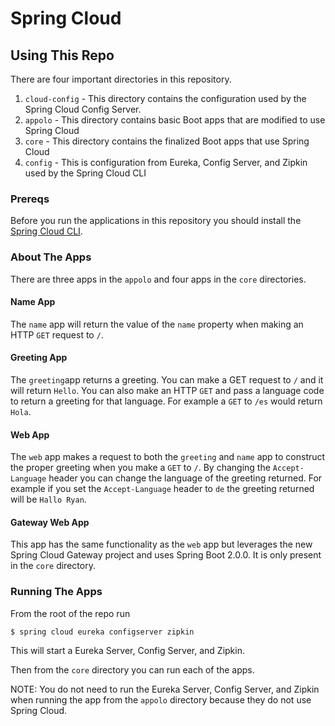 # Spring Cloud

## Using This Repo

There are four important directories in this repository.

1. `cloud-config` - This directory contains the configuration used by the Spring Cloud Config Server.
2. `appolo` - This directory contains basic Boot apps that are modified to use Spring Cloud
3. `core` - This directory contains the finalized Boot apps that use Spring Cloud
4.  `config` - This is configuration from Eureka, Config Server, and Zipkin used by the Spring Cloud CLI 

### Prereqs

Before you run the applications in this repository you should install the [Spring Cloud CLI](https://cloud.spring.io/spring-cloud-cli/).

### About The Apps

There are three apps in the `appolo` and four apps in the `core` directories.  

#### Name App
The `name` app will return the value of the `name` property when making an HTTP `GET` request to `/`.

#### Greeting App
The `greeting`app returns a greeting.  You can make a GET request to `/` and it will return `Hello`.  You can also make an HTTP `GET`
and pass a language code to return a greeting for that language.  For example a `GET` to `/es` would return `Hola`.

#### Web App
The `web` app makes a request to both the `greeting` and `name` app to construct the proper greeting when you make a `GET` to `/`.
By changing the `Accept-Language` header you can change the language of the greeting returned.  For example if you set the `Accept-Language` header to `de` the greeting returned will be `Hallo Ryan`.

#### Gateway Web App
This app has the same functionality as the `web` app but leverages the new Spring Cloud Gateway project and uses Spring Boot 2.0.0.
It is only present in the `core` directory.

### Running The Apps

From the root of the repo run
```
$ spring cloud eureka configserver zipkin
```

This will start a Eureka Server, Config Server, and Zipkin.

Then from the `core` directory you can run each of the apps.

NOTE: You do not need to run the Eureka Server, Config Server, and Zipkin when running the app from the `appolo` directory because
they do not use Spring Cloud.
